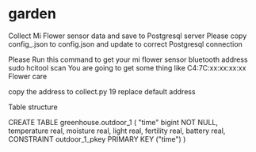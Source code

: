 # garden
Collect Mi Flower sensor data and save to Postgresql server
Please copy config_.json to config.json and update to correct Postgresql connection

Please Run this command to get your mi flower sensor bluetooth address
sudo hcitool scan
You are going to get some thing like
C4:7C:xx:xx:xx:xx Flower care

copy the address to collect.py 19 replace default address

Table structure

CREATE TABLE greenhouse.outdoor_1
(
    "time" bigint NOT NULL,
    temperature real,
    moisture real,
    light real,
    fertility real,
    battery real,
    CONSTRAINT outdoor_1_pkey PRIMARY KEY ("time")
)
